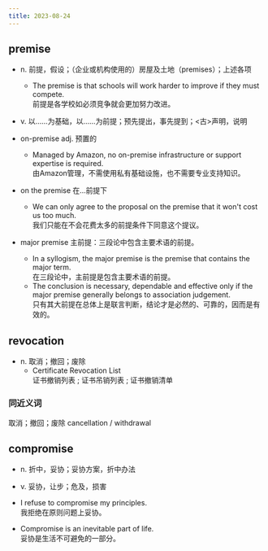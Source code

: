 ```yaml
---
title: 2023-08-24
---
```


## premise
* n. 前提，假设；（企业或机构使用的）房屋及土地（premises）；上述各项
  * The premise is that schools will work harder to improve if they must compete.  
    前提是各学校如必须竞争就会更加努力改进。
* v. 以……为基础，以……为前提；预先提出，事先提到；<古>声明，说明

* on-premise adj. 预置的
    * Managed by Amazon, no on-premise infrastructure or support expertise is required.  
    由Amazon管理，不需使用私有基础设施，也不需要专业支持知识。
* on the premise 在…前提下
    * We can only agree to the proposal on the premise that it won't cost us too much.  
    我们只能在不会花费太多的前提条件下同意这个提议。
* major premise  主前提：三段论中包含主要术语的前提。
  * In a syllogism, the major premise is the premise that contains the major term.  
    在三段论中，主前提是包含主要术语的前提。
  * The conclusion is necessary, dependable and effective only if the major premise generally belongs to association judgement.  
    只有其大前提在总体上是联言判断，结论才是必然的、可靠的，因而是有效的。

## revocation

* n. 取消；撤回；废除
  * Certificate Revocation List  
    证书撤销列表 ; 证书吊销列表 ; 证书撤销清单

### 同近义词
取消；撤回；废除
cancellation  /  withdrawal

## compromise

* n. 折中，妥协；妥协方案，折中办法
* v. 妥协，让步；危及，损害

* I refuse to compromise my principles.  
  我拒绝在原则问题上妥协。
* Compromise is an inevitable part of life.  
  妥协是生活不可避免的一部分。